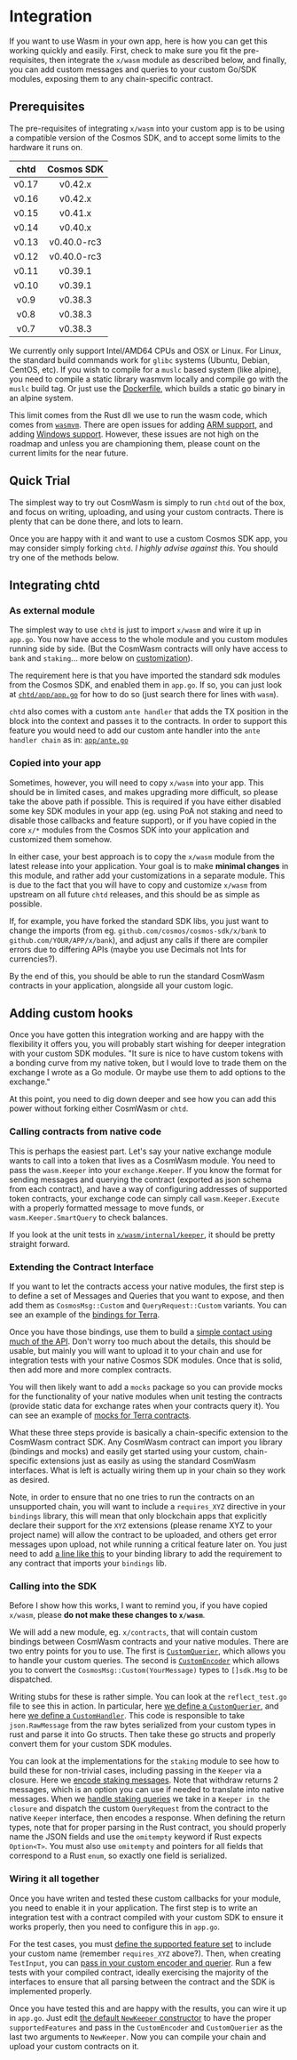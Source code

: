 # Integration

If you want to use Wasm in your own app, here is how you can get this working
quickly and easily. First, check to make sure you fit the pre-requisites,
then integrate the `x/wasm` module as described below, and finally, you
can add custom messages and queries to your custom Go/SDK modules, exposing
them to any chain-specific contract.

## Prerequisites

The pre-requisites of integrating `x/wasm` into your custom app is to be using 
a compatible version of the Cosmos SDK, and to accept some limits to the
hardware it runs on.

| chtd | Cosmos SDK |
|:-----:|:----------:|
| v0.17 | v0.42.x |
| v0.16 | v0.42.x |
| v0.15 | v0.41.x |
| v0.14 | v0.40.x |
| v0.13 | v0.40.0-rc3 |
| v0.12 | v0.40.0-rc3 |
| v0.11 | v0.39.1 |
| v0.10 | v0.39.1 |
| v0.9  | v0.38.3 |
| v0.8  | v0.38.3 |
| v0.7  | v0.38.3 |

We currently only support Intel/AMD64 CPUs and OSX or Linux. For Linux, the standard build
commands work for `glibc` systems (Ubuntu, Debian, CentOS, etc). If you wish to compile
for a `muslc` based system (like alpine), you need to compile a static library wasmvm locally
and compile go with the `muslc` build tag. Or just use the [Dockerfile](./Dockerfile),
which builds a static go binary in an alpine system.

This limit comes from the Rust dll we use to run the wasm code, which comes 
from [`wasmvm`](https://github.com/CosmWasm/wasmvm). There are open issues
for adding [ARM support](https://github.com/CosmWasm/wasmvm/issues/53), and
adding [Windows support](https://github.com/CosmWasm/wasmvm/issues/28).
However, these issues are not high on the roadmap and unless you are championing
them, please count on the current limits for the near future.

## Quick Trial

The simplest way to try out CosmWasm is simply to run `chtd` out of the box,
and focus on writing, uploading, and using your custom contracts. There is
plenty that can be done there, and lots to learn. 

Once you are happy with it and want to use a custom Cosmos SDK app, 
you may consider simply forking `chtd`. *I highly advise against this*. 
You should try one of the methods below.

## Integrating chtd

### As external module

The simplest way to use `chtd` is just to import `x/wasm` and wire it up
in `app.go`.  You now have access to the whole module and you custom modules
running side by side. (But the CosmWasm contracts will only have access
to `bank` and `staking`... more below on [customization](#Adding-Custom-Hooks)).

The requirement here is that you have imported the standard sdk modules
from the Cosmos SDK, and enabled them in `app.go`. If so, you can just look
at [`chtd/app/app.go`](https://github.com/ChronicNetwork/chtd/blob/master/app/app.go#)
for how to do so (just search there for lines with `wasm`).

`chtd` also comes with a custom `ante handler` that adds the TX position in the block into the context
and passes it to the contracts. In order to support this feature you would need to add our custom
ante handler into the `ante handler chain` as in: [`app/ante.go`](https://github.com/ChronicNetwork/chtd/blob/master/app/ante.go)

### Copied into your app

Sometimes, however, you will need to copy `x/wasm` into your app. This should
be in limited cases, and makes upgrading more difficult, so please take the
above path if possible. This is required if you have either disabled some key
SDK modules in your app (eg. using PoA not staking and need to disable those
callbacks and feature support), or if you have copied in the core `x/*` modules
from the Cosmos SDK into your application and customized them somehow.

In either case, your best approach is to copy the `x/wasm` module from the
latest release into your application. Your goal is to make **minimal changes**
in this module, and rather add your customizations in a separate module.
This is due to the fact that you will have to copy and customize `x/wasm`
from upstream on all future `chtd` releases, and this should be as simple
as possible.

If, for example, you have forked the standard SDK libs, you just want to
change the imports (from eg. `github.com/cosmos/cosmos-sdk/x/bank` to
`github.com/YOUR/APP/x/bank`), and adjust any calls if there are compiler 
errors due to differing APIs (maybe you use Decimals not Ints for currencies?).

By the end of this, you should be able to run the standard CosmWasm contracts
in your application, alongside all your custom logic.

## Adding custom hooks

Once you have gotten this integration working and are happy with the
flexibility it offers you, you will probably start wishing for deeper
integration with your custom SDK modules. "It sure is nice to have custom
tokens with a bonding curve from my native token, but I would love
to trade them on the exchange I wrote as a Go module. Or maybe use them
to add options to the exchange."

At this point, you need to dig down deeper and see how you can add this
power without forking either CosmWasm or `chtd`. 

### Calling contracts from native code

This is perhaps the easiest part. Let's say your native exchange module
wants to call into a token that lives as a CosmWasm module. You need to
pass the `wasm.Keeper` into your `exchange.Keeper`. If you know the format
for sending messages and querying the contract (exported as json schema 
from each contract), and have a way of configuring addresses of supported
token contracts, your exchange code can simply call `wasm.Keeper.Execute`
with a properly formatted message to move funds, or `wasm.Keeper.SmartQuery`
to check balances.

If you look at the unit tests in [`x/wasm/internal/keeper`](https://github.com/ChronicNetwork/chtd/tree/master/x/wasm/internal/keeper),
it should be pretty straight forward.

### Extending the Contract Interface

If you want to let the contracts access your native modules, the first
step is to define a set of Messages and Queries that you want to expose,
and then add them as `CosmosMsg::Custom` and `QueryRequest::Custom`
variants. You can see an example of the [bindings for Terra](https://github.com/CosmWasm/terra-contracts/tree/master/packages/bindings).

Once you have those bindings, use them to build a 
[simple contact using much of the API](https://github.com/CosmWasm/terra-contracts/tree/master/contracts/maker).
Don't worry too much about the details, this should be usable, but mainly
you will want to upload it to your chain and use for integration tests
with your native Cosmos SDK modules. Once that is solid, then add more
and more complex contracts.

You will then likely want to add a `mocks` package so you can provide
mocks for the functionality of your native modules when unit testing
the contracts (provide static data for exchange rates when your contracts
query it). You can see an example of [mocks for Terra contracts](https://github.com/CosmWasm/terra-contracts/tree/master/packages/mocks).

What these three steps provide is basically a chain-specific extension to the CosmWasm contract SDK.
Any CosmWasm contract can import you library (bindings and mocks) and easily get started using
your custom, chain-specific extensions just as easily as using the standard CosmWasm interfaces.
What is left is actually wiring them up in your chain so they work as desired.

Note, in order to ensure that no one tries to run the contracts on an unsupported chain,
you will want to include a `requires_XYZ` directive in your `bindings` library, this will
mean that only blockchain apps that explicitly declare their support for the `XYZ` extensions
(please rename XYZ to your project name) will allow the contract to be uploaded, and others
get error messages upon upload, not while running a critical feature later on.
You just need to add [a line like this](https://github.com/CosmWasm/terra-contracts/blob/master/packages/bindings/src/lib.rs#L13-L16)
to your binding library to add the requirement to any contract that imports your `bindings` lib.

### Calling into the SDK

Before I show how this works, I want to remind you, if you have copied `x/wasm`,
please **do not make these changes to `x/wasm`**.

We will add a new module, eg. `x/contracts`, that will contain custom
bindings between CosmWasm contracts and your native modules. There are two entry points
for you to use. The first is 
[`CustomQuerier`](https://github.com/ChronicNetwork/chtd/blob/v0.8.0-rc1/x/wasm/internal/keeper/query_plugins.go#L35),
which allows you to handle your custom queries. The second is 
[`CustomEncoder`](https://github.com/ChronicNetwork/chtd/blob/v0.8.0-rc1/x/wasm/internal/keeper/handler_plugin.go#L30)
which allows you to convert the `CosmosMsg::Custom(YourMessage)` types to `[]sdk.Msg` to be dispatched.

Writing stubs for these is rather simple. You can look at the `reflect_test.go` file to see this in action.
In particular, here [we define a `CustomQuerier`](https://github.com/ChronicNetwork/chtd/blob/v0.8.0-rc1/x/wasm/internal/keeper/reflect_test.go#L355-L385),
and here [we define a `CustomHandler`](https://github.com/ChronicNetwork/chtd/blob/v0.8.0-rc1/x/wasm/internal/keeper/reflect_test.go#L303-L353).
This code is responsible to take `json.RawMessage` from the raw bytes serialized from your custom types in rust and parse it into
Go structs. Then take these go structs and properly convert them for your custom SDK modules.

You can look at the implementations for the `staking` module to see how to build these for non-trivial
cases, including passing in the `Keeper` via a closure. Here we 
[encode staking messages](https://github.com/ChronicNetwork/chtd/blob/v0.8.0-rc1/x/wasm/internal/keeper/handler_plugin.go#L114-L192).
Note that withdraw returns 2 messages, which is an option you can use if needed to translate into native messages.
When we [handle staking queries](https://github.com/ChronicNetwork/chtd/blob/v0.8.0-rc1/x/wasm/internal/keeper/query_plugins.go#L109-L172)
we take in a `Keeper in the closure` and dispatch the custom `QueryRequest` from the contract to the native `Keeper` interface,
then encodes a response. When defining the return types, note that for proper parsing in the Rust contract, you 
should properly name the JSON fields and use the `omitempty` keyword if Rust expects `Option<T>`. You must also use
`omitempty` and pointers for all fields that correspond to a Rust `enum`, so exactly one field is serialized.

### Wiring it all together

Once you have writen and tested these custom callbacks for your module, you need to enable it in your application.
The first step is to write an integration test with a contract compiled with your custom SDK to ensure it works properly,
then you need to configure this in `app.go`.

For the test cases, you must 
[define the supported feature set](https://github.com/ChronicNetwork/chtd/blob/ade03a1d39a9b8882e9a1ce80572d39d57bb9bc3/x/wasm/internal/keeper/reflect_test.go#L52)
to include your custom name (remember `requires_XYZ` above?). Then, when creating `TestInput`, 
you can [pass in your custom encoder and querier](https://github.com/ChronicNetwork/chtd/blob/ade03a1d39a9b8882e9a1ce80572d39d57bb9bc3/x/wasm/internal/keeper/reflect_test.go#L52).
Run a few tests with your compiled contract, ideally exercising the majority of the interfaces to ensure that all parsing between the contract and
the SDK is implemented properly.

Once you have tested this and are happy with the results, you can wire it up in `app.go`.
Just edit [the default `NewKeeper` constructor](https://github.com/ChronicNetwork/chtd/blob/v0.8.0-rc1/app/app.go#L257-L258)
to have the proper `supportedFeatures` and pass in the `CustomEncoder` and `CustomQuerier` as the last two arguments to `NewKeeper`.
Now you can compile your chain and upload your custom contracts on it.